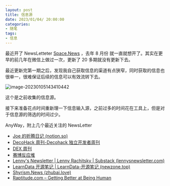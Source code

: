 ```yaml
---
layout: post
title: 信息源
date: 2023/01/04/ 20:00:00
categories:
- 随笔
tags:
- 信息
---
```


最近开了 NewsLetteter [Space.News](https://space.zhubai.love/) ，去年 8 月份 就一直就想开了。其实在更早的前几年在微信上做过一次，更新了 20 多期就没有更新下去。

最近更新完第一期之后，发现我自己获取信息的渠道有点狭窄，同时获取的信息也很单一，很难保证后续的信息可以有效流转下去。

![image-20230105143410442](https://pics.naaln.com/blog/2023-01-05-a2babb.png-basicBlog)

这个是之前收集的信息源。

接下来准备花点时间重新理一下信息输入源，之前过多的时间花在工具上，但是对于信息源的筛选的时间过少。

AnyWay，附上几个最近关注的 NewsLetter

- [Joe 的折腾日记 (notion.so)](https://www.notion.so/houjoe/Joe-2a85f5be01004cd2b6a5ad26fbb948b1)
- [DecoHack 周刊-Decohack 独立开发者周刊](https://www.decohack.com/decohack周刊)
- [DEX 周刊](https://dex.zhubai.love/)
- [赛博反应堆](https://duynce.zhubai.love/)
- [Lenny's Newsletter | Lenny Rachitsky | Substack (lennysnewsletter.com)](https://www.lennysnewsletter.com/)
- [LearnData 开源笔记 | LearnData-开源笔记 (newzone.top)](https://newzone.top/)
- [Shyrism.News (zhubai.love)](https://shyrz.zhubai.love/)
- [Raptitude.com – Getting Better at Being Human](https://www.raptitude.com/)

